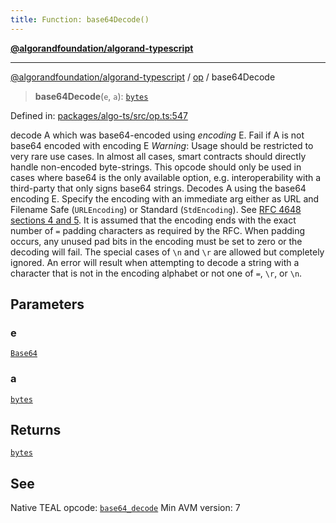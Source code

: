 ```yaml
---
title: Function: base64Decode()
---
```


[**@algorandfoundation/algorand-typescript**](../../README)

***

[@algorandfoundation/algorand-typescript](../../README) / [op](../README) / base64Decode



> **base64Decode**(`e`, `a`): [`bytes`](../../index/type-aliases/bytes)

Defined in: [packages/algo-ts/src/op.ts:547](https://github.com/algorandfoundation/puya-ts/blob/main/packages/algo-ts/src/op.ts#L547)

decode A which was base64-encoded using _encoding_ E. Fail if A is not base64 encoded with encoding E
*Warning*: Usage should be restricted to very rare use cases. In almost all cases, smart contracts should directly handle non-encoded byte-strings.	This opcode should only be used in cases where base64 is the only available option, e.g. interoperability with a third-party that only signs base64 strings.
 Decodes A using the base64 encoding E. Specify the encoding with an immediate arg either as URL and Filename Safe (`URLEncoding`) or Standard (`StdEncoding`). See [RFC 4648 sections 4 and 5](https://rfc-editor.org/rfc/rfc4648.html#section-4). It is assumed that the encoding ends with the exact number of `=` padding characters as required by the RFC. When padding occurs, any unused pad bits in the encoding must be set to zero or the decoding will fail. The special cases of `\n` and `\r` are allowed but completely ignored. An error will result when attempting to decode a string with a character that is not in the encoding alphabet or not one of `=`, `\r`, or `\n`.

## Parameters

### e

[`Base64`](../enumerations/Base64)

### a

[`bytes`](../../index/type-aliases/bytes)

## Returns

[`bytes`](../../index/type-aliases/bytes)

## See

Native TEAL opcode: [`base64_decode`](https://developer.algorand.org/docs/get-details/dapps/avm/teal/opcodes/v10/#base64_decode)
Min AVM version: 7
